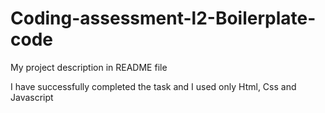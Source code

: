 # Coding-assessment-l2-Boilerplate-code
My project description in README file



I have successfully completed the task and I used only Html, Css and Javascript 
